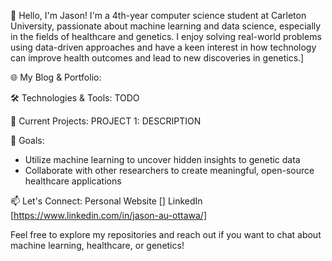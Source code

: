 👋 Hello, I'm Jason!
I'm a 4th-year computer science student at Carleton University, passionate about machine learning and data science, especially in the fields of healthcare and genetics. I enjoy solving real-world problems using data-driven approaches and have a keen interest in how technology can improve health outcomes and lead to new discoveries in genetics.]

🌐 My Blog & Portfolio:


🛠️ Technologies & Tools:
TODO

🔬 Current Projects:
PROJECT 1: DESCRIPTION

🚀 Goals:
- Utilize machine learning to uncover hidden insights to genetic data
- Collaborate with other researchers to create meaningful, open-source healthcare applications

📫 Let's Connect:
Personal Website []
LinkedIn [https://www.linkedin.com/in/jason-au-ottawa/]

Feel free to explore my repositories and reach out if you want to chat about machine learning, healthcare, or genetics!

